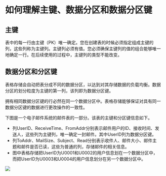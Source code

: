 # 如何理解主键、数据分区和数据分区键

## 主键

表中的每一行由主键（PK）唯一确定。您在创建表的时候必须指定组成主键的列，这些列称为主键列。主键列必须有值。您必须确保主键列的值的组合能够唯一地确定一行。在后续使用的过程中，主键列的类型不能改变。

## 数据分区和分区键

表格存储会自动把表分成不同的数据分区，以达到对其存储数据的负载均衡。数据分区的划分粒度为主键的第一列，该列即为数据分区键。

拥有相同数据分区键的行必然在同一个数据分区中。表格存储能够保证对具有同一数据分区键的数据进行更改操作的一致性。

下图是一个电子邮件系统的邮件表的一部分。该表的主键和分区键信息如下。

-   列UserID、ReceiveTime、FromAddr分别表示邮件用户的ID、接收时间、发送人，这些列为主键列，唯一确定一封邮件。其中UserID列为数据分区键。
-   列ToAddr、MailSize、Subject、Read分别表示收件人、邮件大小、邮件主题和邮件是否已读，这些为普通的列，存储邮件的相关信息。
-   图中表格存储把UserID为U0001和U0002的用户信息划在一个数据分区中，而把UserID为U0003和U0004的用户信息划分在另一个数据分区中。

![](http://docs-aliyun.cn-hangzhou.oss.aliyun-inc.com/assets/pic/38572/cn_zh/1512466746845/38572-01.png)

